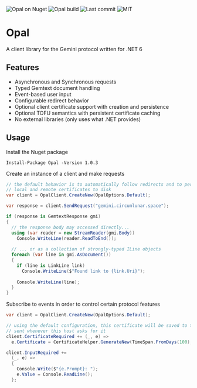 ![Opal on Nuget](https://img.shields.io/nuget/v/Opal) ![Opal build](https://img.shields.io/github/workflow/status/aschuhardt/Opal/.NET) ![Last commit](https://img.shields.io/github/last-commit/aschuhardt/Opal) ![MIT](https://img.shields.io/github/license/aschuhardt/Opal)

# Opal
A client library for the Gemini protocol written for .NET 6

## Features
- Asynchronous and Synchronous requests
- Typed Gemtext document handling
- Event-based user input
- Configurable redirect behavior
- Optional client certificate support with creation and persistence
- Optional TOFU semantics with persistent certificate caching
- No external libraries (only uses what .NET provides)

## Usage
Install the Nuget package
```
Install-Package Opal -Version 1.0.3
```
Create an instance of a client and make requests
```csharp
// the default behavior is to automatically follow redirects and to persit 
// local and remote certificates to disk
var client = OpalClient.CreateNew(OpalOptions.Default);

var response = client.SendRequest("gemini.circumlunar.space");

if (response is GemtextResponse gmi)
{
  // the response body may accessed directly...
  using (var reader = new StreamReader(gmi.Body))
    Console.WriteLine(reader.ReadToEnd());
  
  // ... or as a collection of strongly-typed ILine objects
  foreach (var line in gmi.AsDocument())
  {
    if (line is LinkLine link)
      Console.WriteLine($"Found link to {link.Uri}");
     
    Console.WriteLine(line);
  }
}
```
Subscribe to events in order to control certain protocol features
```csharp
var client = OpalClient.CreateNew(OpalOptions.Default);

// using the default configuration, this certificate will be saved to the disk and
// sent whenever this host asks for it
client.CertificateRequired += (_, e) =>
  e.Certificate = CertificateHelper.GenerateNew(TimeSpan.FromDays(100), "some person");

client.InputRequired += 
  (_, e) => 
  {
    Console.Write($"{e.Prompt}: ");
    e.Value = Console.ReadLine();
  };
```
